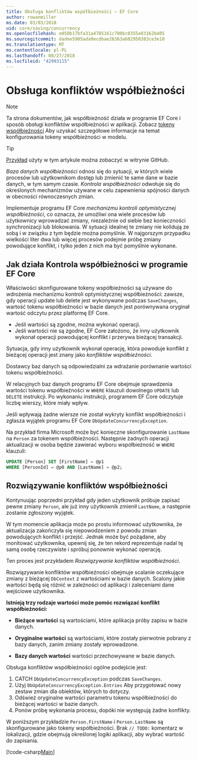 ```yaml
---
title: Obsługa konfliktów współbieżności — EF Core
author: rowanmiller
ms.date: 03/03/2018
uid: core/saving/concurrency
ms.openlocfilehash: e050b17bfa31a4785161c700bc0355e83162b405
ms.sourcegitcommit: dadee5905ada9ecdbae28363a682950383ce3e10
ms.translationtype: MT
ms.contentlocale: pl-PL
ms.lasthandoff: 08/27/2018
ms.locfileid: "42993115"
---
```

# <a name="handling-concurrency-conflicts"></a>Obsługa konfliktów współbieżności

> [!NOTE]
> Ta strona dokumentów, jak współbieżność działa w programie EF Core i sposób obsługi konfliktów współbieżności w aplikacji. Zobacz [tokeny współbieżności](xref:core/modeling/concurrency) Aby uzyskać szczegółowe informacje na temat konfigurowania tokeny współbieżności w modelu.

> [!TIP]
> [Przykład](https://github.com/aspnet/EntityFramework.Docs/tree/master/samples/core/Saving/Saving/Concurrency/) użyty w tym artykule można zobaczyć w witrynie GitHub.

_Baza danych współbieżności_ odnosi się do sytuacji, w których wiele procesów lub użytkownikom dostęp lub zmienić te same dane w bazie danych, w tym samym czasie. _Kontrola współbieżności_ odwołuje się do określonych mechanizmów używane w celu zapewnienia spójności danych w obecności równoczesnych zmian.

Implementuje programu EF Core _mechanizmu kontroli optymistycznej współbieżności_, co oznacza, że umożliwi ona wiele procesów lub użytkownicy wprowadzać zmiany, niezależnie od siebie bez konieczności synchronizacji lub blokowania. W sytuacji idealnej te zmiany nie kolidują ze sobą i w związku z tym będzie można pomyślnie. W najgorszym przypadku wielkości liter dwa lub więcej procesów podejmie próbę zmiany powodujące konflikt, i tylko jeden z nich ma być pomyślnie wykonane.

## <a name="how-concurrency-control-works-in-ef-core"></a>Jak działa Kontrola współbieżności w programie EF Core

Właściwości skonfigurowane tokeny współbieżności są używane do wdrożenia mechanizmu kontroli optymistycznej współbieżności: zawsze, gdy operacji update lub delete jest wykonywane podczas `SaveChanges`, wartość tokenu współbieżności w bazie danych jest porównywana oryginał wartość odczytu przez platformę EF Core.

- Jeśli wartości są zgodne, można wykonać operacji.
- Jeśli wartości nie są zgodne, EF Core założono, że inny użytkownik wykonał operacji powodującej konflikt i przerywa bieżącej transakcji.

Sytuacja, gdy inny użytkownik wykonał operację, która powoduje konflikt z bieżącej operacji jest znany jako _konfliktów współbieżności_.

Dostawcy baz danych są odpowiedzialni za wdrażanie porównanie wartości tokenu współbieżności.

W relacyjnych baz danych programu EF Core obejmuje sprawdzenia wartości tokenu współbieżności w `WHERE` klauzuli dowolnego `UPDATE` lub `DELETE` instrukcji. Po wykonaniu instrukcji, programem EF Core odczytuje liczbę wierszy, które miały wpływ.

Jeśli wpływają żadne wiersze nie został wykryty konflikt współbieżności i zgłasza wyjątek programu EF Core `DbUpdateConcurrencyException`.

Na przykład firma Microsoft może być konieczne skonfigurowanie `LastName` na `Person` za tokenem współbieżności. Następnie żadnych operacji aktualizacji w osoba będzie zawierać wyboru współbieżność w `WHERE` klauzuli:

``` sql
UPDATE [Person] SET [FirstName] = @p1
WHERE [PersonId] = @p0 AND [LastName] = @p2;
```

## <a name="resolving-concurrency-conflicts"></a>Rozwiązywanie konfliktów współbieżności

Kontynuując poprzedni przykład gdy jeden użytkownik próbuje zapisać pewne zmiany `Person`, ale już inny użytkownik zmienił `LastName`, a następnie zostanie zgłoszony wyjątek.

W tym momencie aplikacja może po prostu informować użytkownika, że aktualizacja zakończyła się niepowodzeniem z powodu zmian powodujących konflikt i przejść. Jednak może być pożądane, aby monitować użytkownika, upewnij się, że ten rekord reprezentuje nadal tę samą osobę rzeczywiste i spróbuj ponownie wykonać operację.

Ten proces jest przykładem _Rozwiązywanie konfliktów współbieżności_.

Rozwiązywanie konfliktów współbieżności obejmuje scalanie oczekujące zmiany z bieżącej `DbContext` z wartościami w bazie danych. Scalony jakie wartości będą się różnić w zależności od aplikacji i zaleceniami dane wejściowe użytkownika.

**Istnieją trzy rodzaje wartości może pomóc rozwiązać konflikt współbieżności:**

* **Bieżące wartości** są wartościami, które aplikacja próby zapisu w bazie danych.

* **Oryginalne wartości** są wartościami, które zostały pierwotnie pobrany z bazy danych, zanim zmiany zostały wprowadzone.

* **Bazy danych wartości** wartości przechowywane w bazie danych.

Obsługa konfliktów współbieżności ogólne podejście jest:

1. CATCH `DbUpdateConcurrencyException` podczas `SaveChanges`.
2. Użyj `DbUpdateConcurrencyException.Entries` Aby przygotować nowy zestaw zmian dla obiektów, których to dotyczy.
3. Odśwież oryginalne wartości parametru tokenu współbieżności do bieżącej wartości w bazie danych.
4. Ponów próbę wykonania procesu, dopóki nie występują żadne konflikty.

W poniższym przykładzie `Person.FirstName` i `Person.LastName` są skonfigurowane jako tokeny współbieżności. Brak `// TODO:` komentarz w lokalizacji, gdzie obejmują określonej logiki aplikacji, aby wybrać wartość do zapisania.

[!code-csharp[Main](../../../samples/core/Saving/Saving/Concurrency/Sample.cs?name=ConcurrencyHandlingCode&highlight=34-35)]
